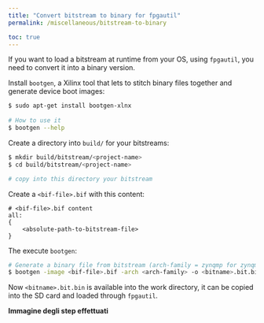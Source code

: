 ```yaml
---
title: "Convert bitstream to binary for fpgautil"
permalink: /miscellaneous/bitstream-to-binary

toc: true
---
```


If you want to load a bitstream at runtime from your OS, using `fpgautil`, you need to convert it into a binary version.

Install `bootgen`, a Xilinx tool that lets to stitch binary files together and generate device boot images:
```bash
$ sudo apt-get install bootgen-xlnx
    
# How to use it
$ bootgen --help
```

Create a directory into `build/` for your bitstreams:
```bash
$ mkdir build/bitstream/<project-name>
$ cd build/bitstream/<project-name>

# copy into this directory your bitstream
```

Create a `<bif-file>.bif` with this content:
```
# <bif-file>.bif content
all:
{
    <absolute-path-to-bitstream-file>
}
```
The execute `bootgen`:
```bash
# Generate a binary file from bitstream (arch-family = zynqmp for zynqmp family as zcu102)
$ bootgen -image <bif-file>.bif -arch <arch-family> -o <bitname>.bit.bin
```

Now `<bitname>.bit.bin` is available into the work directory, it can be copied into the SD card and loaded through `fpgautil`.

**Immagine degli step effettuati**
